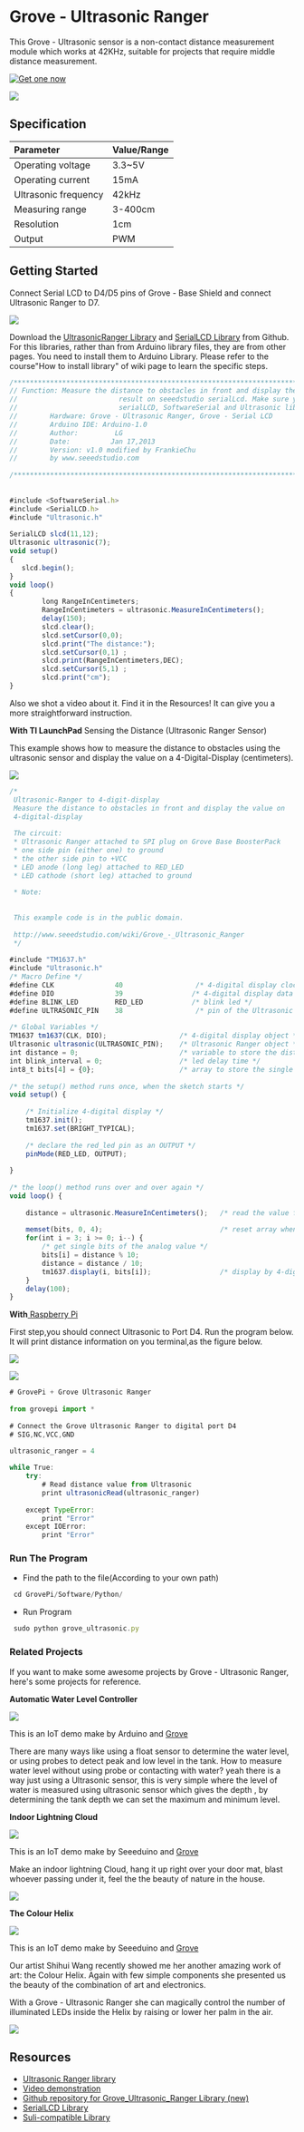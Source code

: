 # Grove - Ultrasonic Ranger

This Grove - Ultrasonic sensor is a non-contact distance measurement module which works at 42KHz, suitable for projects that require middle distance measurement.

[![Get one now](https://raw.githubusercontent.com/SeeedDocument/Grove_Ultrasonic_Ranger/master/image/150px-Get_One_Now_Banner.png)](https://www.seeedstudio.com/item_detail.html?p_id=960)

![](https://raw.githubusercontent.com/SeeedDocument/Grove_Ultrasonic_Ranger/master/image/350px-Ultrasonic_Ranger.jpg)

## Specification

|Parameter|	Value/Range|
|:------|:------------------|
|Operating voltage|	3.3~5V|
|Operating current|	15mA|
|Ultrasonic frequency|	42kHz|
|Measuring range|	3-400cm|
|Resolution|	1cm|
|Output|	PWM|

## Getting Started

Connect Serial LCD to D4/D5 pins of Grove - Base Shield and connect Ultrasonic Ranger to D7.

![](https://raw.githubusercontent.com/SeeedDocument/Grove_Ultrasonic_Ranger/master/image/600px-UltrasonicRanger.png)

Download the  [ UltrasonicRanger Library](https://github.com/Seeed-Studio/Grove_Ultrasonic_Ranger) and  [  SerialLCD Library](https://github.com/Seeed-Studio/Serial_LCD) from Github. For this libraries, rather than from Arduino library files, they are from other pages. You need to install them to Arduino Library. Please refer to the course"How to install library" of wiki page to learn the specific steps.
```Javascript
/***************************************************************************/        
// Function: Measure the distance to obstacles in front and display the
//                         result on seeedstudio serialLcd. Make sure you installed the
//                         serialLCD, SoftwareSerial and Ultrasonic library.        
//        Hardware: Grove - Ultrasonic Ranger, Grove - Serial LCD
//        Arduino IDE: Arduino-1.0
//        Author:         LG                
//        Date:          Jan 17,2013
//        Version: v1.0 modified by FrankieChu
//        by www.seeedstudio.com
 
/*****************************************************************************/
 
 
#include <SoftwareSerial.h>
#include <SerialLCD.h>
#include "Ultrasonic.h"
 
SerialLCD slcd(11,12);
Ultrasonic ultrasonic(7);
void setup()
{
   slcd.begin();
}
void loop()
{
        long RangeInCentimeters;
        RangeInCentimeters = ultrasonic.MeasureInCentimeters();
        delay(150);
        slcd.clear();
        slcd.setCursor(0,0);
        slcd.print("The distance:");
        slcd.setCursor(0,1) ;
        slcd.print(RangeInCentimeters,DEC);
        slcd.setCursor(5,1) ;
        slcd.print("cm");
}
```
Also we shot a video about it. Find it in the Resources! It can give you a more straightforward instruction.

**With TI LaunchPad**
Sensing the Distance (Ultrasonic Ranger Sensor)

This example shows how to measure the distance to obstacles using the ultrasonic sensor and display the value on a 4-Digital-Display (centimeters).

![](https://raw.githubusercontent.com/SeeedDocument/Grove_Ultrasonic_Ranger/master/image/600px-Ultrasonic.jpg)
```Javascript
/*
 Ultrasonic-Ranger to 4-digit-display
 Measure the distance to obstacles in front and display the value on 
 4-digital-display
 
 The circuit:
 * Ultrasonic Ranger attached to SPI plug on Grove Base BoosterPack
 * one side pin (either one) to ground
 * the other side pin to +VCC
 * LED anode (long leg) attached to RED_LED
 * LED cathode (short leg) attached to ground
 
 * Note:  
 
 
 This example code is in the public domain.
 
 http://www.seeedstudio.com/wiki/Grove_-_Ultrasonic_Ranger 
 */
 
#include "TM1637.h" 
#include "Ultrasonic.h"
/* Macro Define */
#define CLK               40                  /* 4-digital display clock pin */
#define DIO               39                 /* 4-digital display data pin */
#define BLINK_LED         RED_LED            /* blink led */
#define ULTRASONIC_PIN    38                  /* pin of the Ultrasonic Ranger */
 
/* Global Variables */
TM1637 tm1637(CLK, DIO);                  /* 4-digital display object */
Ultrasonic ultrasonic(ULTRASONIC_PIN);    /* Ultrasonic Ranger object */
int distance = 0;                         /* variable to store the distance to obstacles in front */
int blink_interval = 0;                   /* led delay time */
int8_t bits[4] = {0};                     /* array to store the single bits of the value */
 
/* the setup() method runs once, when the sketch starts */
void setup() {
 
    /* Initialize 4-digital display */
    tm1637.init();
    tm1637.set(BRIGHT_TYPICAL);
 
    /* declare the red_led pin as an OUTPUT */
    pinMode(RED_LED, OUTPUT);
 
}
 
/* the loop() method runs over and over again */
void loop() {   
 
    distance = ultrasonic.MeasureInCentimeters();   /* read the value from the sensor */   
 
    memset(bits, 0, 4);                             /* reset array when we use it */
    for(int i = 3; i >= 0; i--) {
        /* get single bits of the analog value */
        bits[i] = distance % 10;
        distance = distance / 10;  
        tm1637.display(i, bits[i]);                 /* display by 4-digital display */
    }
    delay(100);
}
```

**With**[  Raspberry Pi](http://www.seeedstudio.com/wiki/GrovePi%2B)

First step,you should connect Ultrasonic to Port D4. Run the program below. It will print distance information on you terminal,as the figure below. 

![](https://raw.githubusercontent.com/SeeedDocument/Grove_Ultrasonic_Ranger/master/image/GrovePi%2B_Ultrasonic_Ranger_Sensor.jpg)

![](https://raw.githubusercontent.com/SeeedDocument/Grove_Ultrasonic_Ranger/master/image/600px-GrovePi%2B_Ultrasonic_Ranger_Sensor_terminal.jpg)
```Javascript
# GrovePi + Grove Ultrasonic Ranger
 
from grovepi import *
 
# Connect the Grove Ultrasonic Ranger to digital port D4
# SIG,NC,VCC,GND

ultrasonic_ranger = 4
 
while True:
    try:
        # Read distance value from Ultrasonic
        print ultrasonicRead(ultrasonic_ranger)
 
    except TypeError:
        print "Error"
    except IOError:
        print "Error"
```
### Run The Program
- Find the path to the file(According to your own path)
```Javascript
 cd GrovePi/Software/Python/
```
- Run Program
```Javascript
 sudo python grove_ultrasonic.py
```
### Related Projects
If you want to make some awesome projects by Grove - Ultrasonic Ranger, here's some projects for reference.

**Automatic Water Level Controller**

![](https://raw.githubusercontent.com/SeeedDocument/Grove_Ultrasonic_Ranger/master/image/600px-Automatic_Water_Level_Controller.jpg)

This is an IoT demo make by Arduino and [   Grove](http://www.seeedstudio.com/wiki/Grove_System)

There are many ways like using a float sensor to determine the water level, or using probes to detect peak and low level in the tank. How to measure water level without using probe or contacting with water? yeah there is a way just using a Ultrasonic sensor, this is very simple where the level of water is measured using ultrasonic sensor which gives the depth , by determining the tank depth we can set the maximum and minimum level.


**Indoor Lightning Cloud**

![](https://raw.githubusercontent.com/SeeedDocument/Grove_Ultrasonic_Ranger/master/image/Indoor_Lightning_Cloud.gif)

This is an IoT demo make by Seeeduino and [   Grove](http://www.seeedstudio.com/wiki/Grove_System)


Make an indoor lightning Cloud, hang it up right over your door mat, blast whoever passing under it, feel the the beauty of nature in the house.

[![](https://raw.githubusercontent.com/SeeedDocument/Grove_Ultrasonic_Ranger/master/image/200px-Wiki_makeitnow_logo.png)](http://www.seeed.cc/project_detail.html?id=182)

**The Colour Helix**

![](https://raw.githubusercontent.com/SeeedDocument/Grove_Ultrasonic_Ranger/master/image/600px-The_Colour_Helix.JPG)

This is an IoT demo make by Seeeduino and  [   Grove](http://www.seeedstudio.com/wiki/Grove_System)

Our artist Shihui Wang recently showed me her another amazing work of art: the Colour Helix. Again with few simple components she presented us the beauty of the combination of art and electronics.

With a Grove - Ultrasonic Ranger she can magically control the number of illuminated LEDs inside the Helix by raising or lower her palm in the air.

[![](https://raw.githubusercontent.com/SeeedDocument/Grove_Ultrasonic_Ranger/master/image/200px-Wiki_makeitnow_logo.png)](http://www.seeed.cc/project_detail.html?id=138)

## Resources

- [Ultrasonic Ranger library](https://github.com/SeeedDocument/Grove_Ultrasonic_Ranger/blob/master/resource/Ultrasonic.zip)
- [Video demonstration](http://v.youku.com/v_show/id_XMzEzNTcwODI4.html)
- [Github repository for Grove_Ultrasonic_Ranger Library (new)](https://github.com/Seeed-Studio/Grove_Ultrasonic_Ranger)
- [SerialLCD Library](https://github.com/Seeed-Studio/Serial_LCD)
- [Suli-compatible Library](http://www.seeedstudio.com/wiki/Suli)

